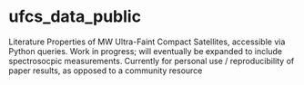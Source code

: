 # ufcs_data_public
Literature Properties of MW Ultra-Faint Compact Satellites, accessible via Python queries. Work in progress; will eventually be expanded to include spectrosocpic measurements.
Currently for personal use / reproducibility of paper results, as opposed to a community resource
